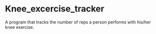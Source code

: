 # Knee_excercise_tracker
A program that tracks the number of reps a person performs with his/her knee exercise.

